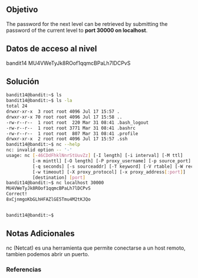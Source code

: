 ## Objetivo 
The password for the next level can be retrieved by submitting the password of the current level to **port 30000 on localhost**.
## Datos de acceso al nivel 
bandit14
MU4VWeTyJk8ROof1qqmcBPaLh7lDCPvS
## Solución  
```bash
bandit14@bandit:~$ ls
bandit14@bandit:~$ ls -la
total 24
drwxr-xr-x  3 root root 4096 Jul 17 15:57 .
drwxr-xr-x 70 root root 4096 Jul 17 15:58 ..
-rw-r--r--  1 root root  220 Mar 31 08:41 .bash_logout
-rw-r--r--  1 root root 3771 Mar 31 08:41 .bashrc
-rw-r--r--  1 root root  807 Mar 31 08:41 .profile
drwxr-xr-x  2 root root 4096 Jul 17 15:57 .ssh
bandit14@bandit:~$ nc --help
nc: invalid option -- '-'
usage: nc [-46CDdFhklNnrStUuvZz] [-I length] [-i interval] [-M ttl]
          [-m minttl] [-O length] [-P proxy_username] [-p source_port]
          [-q seconds] [-s sourceaddr] [-T keyword] [-V rtable] [-W recvlimit]
          [-w timeout] [-X proxy_protocol] [-x proxy_address[:port]]
          [destination] [port]
bandit14@bandit:~$ nc localhost 30000
MU4VWeTyJk8ROof1qqmcBPaLh7lDCPvS
Correct!
8xCjnmgoKbGLhHFAZlGE5Tmu4M2tKJQo


bandit14@bandit:~$

```

## Notas Adicionales 
nc (Netcat) es una herramienta que permite conectarse a un host remoto, tambien podemos abrir un puerto.

### Referencias

